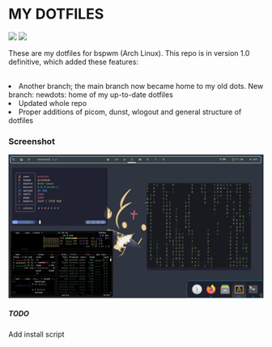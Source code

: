 <h1 style="text-align=center;">MY DOTFILES</h1>
<div>
  <img src="https://img.shields.io/badge/VERSION-1.0__definitive-blue?style=for-the-badge">
  <img src="https://img.shields.io/badge/Window_Manager-bspwm-blue?style=for-the-badge">
</div>

<p>These are my dotfiles for bspwm (Arch Linux). This repo is in version 1.0 definitive, which added these features:</p><br>
<li>Another branch; the main branch now became home to my old dots. New branch: newdots: home of my up-to-date dotfiles</li>
<li>Updated whole repo</li>
<li>Proper additions of picom, dunst, wlogout and general structure of dotfiles</li>

<h3>Screenshot</h3>
<img src="2024-05-13-113027_1600x900_scrot.png">

<h5>TODO</h5>
<p>Add install script</p>
